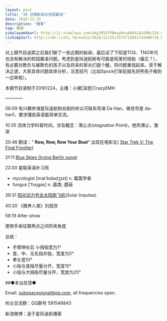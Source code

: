 ```yaml
---
layout: post
title: "30 近期新闻与校园霸凌"
date: 2016-12-25
description: "播客"
tag: 播客 
ximalayam4aurl: http://jt.ximalaya.com/wKgJM1hfP8mzp0nuAdU5LQLG0Nc316.m4a?channel=rss&album_id=3135361&track_id=27518718&uid=6418191&jt=http://audio.xmcdn.com/group22/M09/FA/0A/wKgJM1hfP8mzp0nuAdU5LQLG0Nc316.m4a
lizhimp3url: http://cdn.lizhi.fm/audio/2016/12/25/2575712041742600710_hd.mp3
---   
```


对上期节目追踪之后我们聊了一些近期的新闻，最后谈了下知道TOS、TNG年代也没有解决的校园霸凌问题。考虑到星际迷航粉有可能是班里的怪胎（偏见？），有必要对欺负与被欺负的孩子以及将来的家长们提个醒，将问题重视起来。至于解决之道，大家具体问题具体分析，注意技巧（比如Spock打架前就先将熊孩子推到一边单挑）。

本期节目录制于20161224，主播：小猪\|深思\|CrazyEMH

————

06:09 有兴趣参演星际迷航粉丝剧的听众可联系导演 Da Han，微信号是 da-han1，要求懂些英语能简单交流。

10:35 流体力学科普时间。涉及概念：滞止点(stagnation Point)，绝热滞止，激波

20:46 勘误：&quot; **Row, Row, Row Your Boat**&quot; 出现在电影五( [Star Trek V: The Final Frontier](http://memory-alpha.wikia.com/wiki/Star_Trek_V:_The_Final_Frontier))

21:11 [Blue Skies (Irving Berlin song)](https://en.wikipedia.org/wiki/Blue_Skies_(Irving_Berlin_song))

22:00  星联英语补习班

* mycologist [maɪ&#39;kɑlədʒɪst] n.  霉菌学者
* fungus [&#39;fʌŋgəs] n.  菌类; 蘑菇

39:31 [阳光动力号全太阳能飞机](https://zh.wikipedia.org/wiki/%E9%99%BD%E5%85%89%E5%8B%95%E5%8A%9B%E8%99%9F)(Solar Impulse)

40:20 《赡养人类》刘慈欣

59:19 After-show

使用手来估算两点之间所夹角度

总结：

* 手臂伸长后 小拇指宽为1°
* 食、中、无名指并拢，宽度为5°
* 拳头宽10°
* 小指与食指尽量分开，宽度15°
* 小指与大拇指尽量分开，宽度为25°

##●本台反馈●

Email: [subspacesignal@qq.com](mailto:subspacesignal@qq.com), all frequencies open.

听众交流群：QQ群号 591546843

新浪微博：迷于星际迷航播客